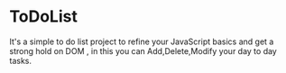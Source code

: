 # ToDoList
It's a simple to do list project to refine your JavaScript basics and get a strong hold on DOM , in this you can Add,Delete,Modify your day to day tasks.
